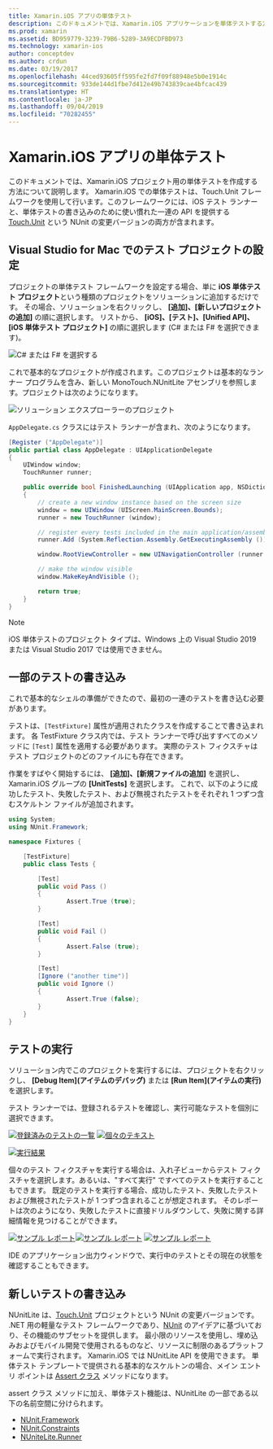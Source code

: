 ```yaml
---
title: Xamarin.iOS アプリの単体テスト
description: このドキュメントでは、Xamarin.iOS アプリケーションを単体テストする方法の概要を示します。 単体テスト プロジェクトの作成、テストの書き込み、テストの実行方法について説明します。
ms.prod: xamarin
ms.assetid: BD959779-3239-79B6-5289-3A9ECDFBD973
ms.technology: xamarin-ios
author: conceptdev
ms.author: crdun
ms.date: 03/19/2017
ms.openlocfilehash: 44ced93605ff595fe2fd7f09f88948e5b0e1914c
ms.sourcegitcommit: 933de144d1fbe7d412e49b743839cae4bfcac439
ms.translationtype: HT
ms.contentlocale: ja-JP
ms.lasthandoff: 09/04/2019
ms.locfileid: "70282455"
---
```

# <a name="unit-testing-xamarinios-apps"></a>Xamarin.iOS アプリの単体テスト

このドキュメントでは、Xamarin.iOS プロジェクト用の単体テストを作成する方法について説明します。
Xamarin.iOS での単体テストは、Touch.Unit フレームワークを使用して行います。このフレームワークには、iOS テスト ランナーと、単体テストの書き込みのために使い慣れた一連の API を提供する [Touch.Unit](https://github.com/xamarin/Touch.Unit) という NUnit の変更バージョンの両方が含まれます。

## <a name="setting-up-a-test-project-in-visual-studio-for-mac"></a>Visual Studio for Mac でのテスト プロジェクトの設定

プロジェクトの単体テスト フレームワークを設定する場合、単に **iOS 単体テスト プロジェクト**という種類のプロジェクトをソリューションに追加するだけです。 その場合、ソリューションを右クリックし、 **[追加]、[新しいプロジェクトの追加]** の順に選択します。 リストから、 **[iOS]、[テスト]、[Unified API]、[iOS 単体テスト プロジェクト]** の順に選択します (C# または F# を選択できます)。

![](touch.unit-images/00.png "C# または F# を選択する")

これで基本的なプロジェクトが作成されます。このプロジェクトは基本的なランナー プログラムを含み、新しい MonoTouch.NUnitLite アセンブリを参照します。プロジェクトは次のようになります。

![](touch.unit-images/01.png "ソリューション エクスプローラーのプロジェクト")

`AppDelegate.cs` クラスにはテスト ランナーが含まれ、次のようになります。

```csharp
[Register ("AppDelegate")]
public partial class AppDelegate : UIApplicationDelegate
{
    UIWindow window;
    TouchRunner runner;

    public override bool FinishedLaunching (UIApplication app, NSDictionary options)
    {
        // create a new window instance based on the screen size
        window = new UIWindow (UIScreen.MainScreen.Bounds);
        runner = new TouchRunner (window);

        // register every tests included in the main application/assembly
        runner.Add (System.Reflection.Assembly.GetExecutingAssembly ());

        window.RootViewController = new UINavigationController (runner.GetViewController ());

        // make the window visible
        window.MakeKeyAndVisible ();

        return true;
    }
}
```

> [!NOTE]
> iOS 単体テストのプロジェクト タイプは、Windows 上の Visual Studio 2019 または Visual Studio 2017 では使用できません。

## <a name="writing-some-tests"></a>一部のテストの書き込み

これで基本的なシェルの準備ができたので、最初の一連のテストを書き込む必要があります。

テストは、`[TestFixture]` 属性が適用されたクラスを作成することで書き込まれます。 各 TestFixture クラス内では、テスト ランナーで呼び出すすべてのメソッドに `[Test]` 属性を適用する必要があります。 実際のテスト フィクスチャはテスト プロジェクトのどのファイルにも存在できます。

作業をすばやく開始するには、 **[追加]、[新規ファイルの追加]** を選択し、Xamarin.iOS グループの **[UnitTests]** を選択します。 これで、以下のように成功したテスト、失敗したテスト、および無視されたテストをそれぞれ 1 つずつ含むスケルトン ファイルが追加されます。

```csharp
using System;
using NUnit.Framework;

namespace Fixtures {

    [TestFixture]
    public class Tests {

        [Test]
        public void Pass ()
        {
                Assert.True (true);
        }

        [Test]
        public void Fail ()
        {
                Assert.False (true);
        }

        [Test]
        [Ignore ("another time")]
        public void Ignore ()
        {
                Assert.True (false);
        }
    }
}
```

## <a name="running-your-tests"></a>テストの実行

ソリューション内でこのプロジェクトを実行するには、プロジェクトを右クリックし、 **[Debug Item]\(アイテムのデバッグ\)** または **[Run Item]\(アイテムの実行\)** を選択します。

テスト ランナーでは、登録されるテストを確認し、実行可能なテストを個別に選択できます。

[![](touch.unit-images/02-sml.png "登録済みのテストの一覧")](touch.unit-images/02.png#lightbox) 
[![](touch.unit-images/03-sml.png "個々のテキスト")](touch.unit-images/03.png#lightbox) 

[![](touch.unit-images/04-sml.png "実行結果")](touch.unit-images/04.png#lightbox)

個々のテスト フィクスチャを実行する場合は、入れ子ビューからテスト フィクスチャを選択します。あるいは、"すべて実行" ですべてのテストを実行することもできます。 既定のテストを実行する場合、成功したテスト、失敗したテストおよび無視されたテストが 1 つずつ含まれることが想定されます。 そのレポートは次のようになり、失敗したテストに直接ドリルダウンして、失敗に関する詳細情報を見つけることができます。

[![](touch.unit-images/05-sml.png "サンプル レポート")](touch.unit-images/05.png#lightbox)[![](touch.unit-images/06-sml.png "サンプル レポート")](touch.unit-images/06.png#lightbox) [![](touch.unit-images/07-sml.png "サンプル レポート")](touch.unit-images/07.png#lightbox)

IDE のアプリケーション出力ウィンドウで、実行中のテストとその現在の状態を確認することもできます。

## <a name="writing-new-tests"></a>新しいテストの書き込み

NUnitLite は、[Touch.Unit](https://github.com/xamarin/Touch.Unit) プロジェクトという NUnit の変更バージョンです。 .NET 用の軽量なテスト フレームワークであり、[NUnit](http://nunit.com/) のアイデアに基づいており、その機能のサブセットを提供します。
最小限のリソースを使用し、埋め込みおよびモバイル開発で使用されるものなど、リソースに制限のあるプラットフォームで実行されます。 Xamarin.iOS では NUnitLite API を使用できます。 単体テスト テンプレートで提供される基本的なスケルトンの場合、メイン エントリ ポイントは [Assert クラス](xref:NUnit.Framework.Assert) メソッドになります。

assert クラス メソッドに加え、単体テスト機能は、NUnitLite の一部である以下の名前空間に分けられます。

- [NUnit.Framework](xref:NUnit.Framework)
- [NUnit.Constraints](xref:NUnit.Framework.Constraints)
- [NUniteLite.Runner](xref:NUnitLite.Runner)
